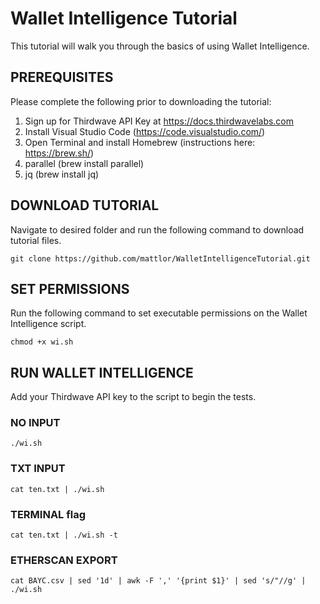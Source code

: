 # Wallet Intelligence Tutorial

This tutorial will walk you through the basics of using Wallet Intelligence. 


## PREREQUISITES 
Please complete the following prior to downloading the tutorial:

1) Sign up for Thirdwave API Key at https://docs.thirdwavelabs.com
2) Install Visual Studio Code (https://code.visualstudio.com/)
3) Open Terminal and install Homebrew (instructions here: https://brew.sh/)
4) parallel (brew install parallel)
5) jq (brew install jq)

## DOWNLOAD TUTORIAL
Navigate to desired folder and run the following command to download tutorial files. 

```
git clone https://github.com/mattlor/WalletIntelligenceTutorial.git
```

## SET PERMISSIONS
Run the following command to set executable permissions on the Wallet Intelligence script. 
```
chmod +x wi.sh 
```


## RUN WALLET INTELLIGENCE
Add your Thirdwave API key to the script to begin the tests. 

### NO INPUT 
```
./wi.sh 
```
### TXT INPUT
```
cat ten.txt | ./wi.sh
```

### TERMINAL flag
```
cat ten.txt | ./wi.sh -t 
```
### ETHERSCAN EXPORT
```
cat BAYC.csv | sed '1d' | awk -F ',' '{print $1}' | sed 's/"//g' | ./wi.sh
```

